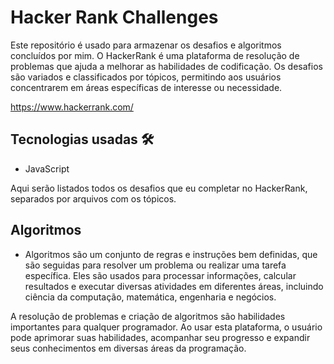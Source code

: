 # Hacker Rank Challenges

Este repositório é usado para armazenar os desafios e algoritmos concluídos por mim. O HackerRank é uma plataforma de resolução de problemas que ajuda a melhorar as habilidades de codificação. Os desafios são variados e classificados por tópicos, permitindo aos usuários concentrarem em áreas específicas de interesse ou necessidade.

https://www.hackerrank.com/

## Tecnologias usadas 🛠
- JavaScript

Aqui serão listados todos os desafios que eu completar no HackerRank, separados por arquivos com os tópicos.

## Algoritmos

- Algoritmos são um conjunto de regras e instruções bem definidas, que são seguidas para resolver um problema ou realizar uma tarefa específica. Eles são usados ​​para processar informações, calcular resultados e executar diversas atividades em diferentes áreas, incluindo ciência da computação, matemática, engenharia e negócios.

A resolução de problemas e criação de algoritmos são habilidades importantes para qualquer programador. Ao usar esta plataforma, o usuário pode aprimorar suas habilidades, acompanhar seu progresso e expandir seus conhecimentos em diversas áreas da programação.